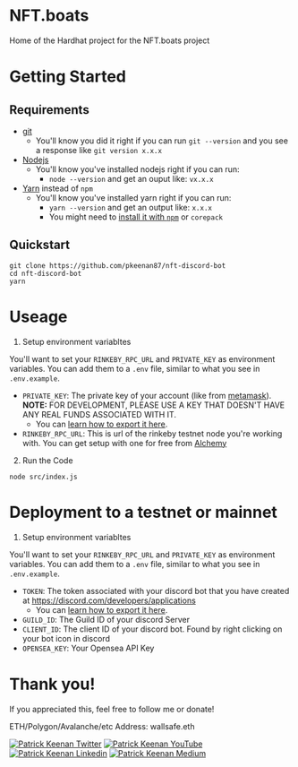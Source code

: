 # NFT.boats

Home of the Hardhat project for the NFT.boats project

# Getting Started

## Requirements

-   [git](https://git-scm.com/book/en/v2/Getting-Started-Installing-Git)
    -   You'll know you did it right if you can run `git --version` and you see a response like `git version x.x.x`
-   [Nodejs](https://nodejs.org/en/)
    -   You'll know you've installed nodejs right if you can run:
        -   `node --version` and get an ouput like: `vx.x.x`
-   [Yarn](https://yarnpkg.com/getting-started/install) instead of `npm`
    -   You'll know you've installed yarn right if you can run:
        -   `yarn --version` and get an output like: `x.x.x`
        -   You might need to [install it with `npm`](https://classic.yarnpkg.com/lang/en/docs/install/) or `corepack`

## Quickstart

```
git clone https://github.com/pkeenan87/nft-discord-bot
cd nft-discord-bot
yarn
```

# Useage

1. Setup environment variabltes

You'll want to set your `RINKEBY_RPC_URL` and `PRIVATE_KEY` as environment variables. You can add them to a `.env` file, similar to what you see in `.env.example`.

-   `PRIVATE_KEY`: The private key of your account (like from [metamask](https://metamask.io/)). **NOTE:** FOR DEVELOPMENT, PLEASE USE A KEY THAT DOESN'T HAVE ANY REAL FUNDS ASSOCIATED WITH IT.
    -   You can [learn how to export it here](https://metamask.zendesk.com/hc/en-us/articles/360015289632-How-to-Export-an-Account-Private-Key).
-   `RINKEBY_RPC_URL`: This is url of the rinkeby testnet node you're working with. You can get setup with one for free from [Alchemy](https://alchemy.com/?a=673c802981)

2. Run the Code

```
node src/index.js
```

# Deployment to a testnet or mainnet

1. Setup environment variabltes

You'll want to set your `RINKEBY_RPC_URL` and `PRIVATE_KEY` as environment variables. You can add them to a `.env` file, similar to what you see in `.env.example`.

-   `TOKEN`: The token associated with your discord bot that you have created at https://discord.com/developers/applications
    -   You can [learn how to export it here](https://metamask.zendesk.com/hc/en-us/articles/360015289632-How-to-Export-an-Account-Private-Key).
-   `GUILD_ID`: The Guild ID of your discord Server
-   `CLIENT_ID`: The client ID of your discord bot. Found by right clicking on your bot icon in discord
-   `OPENSEA_KEY`: Your Opensea API Key

# Thank you!

If you appreciated this, feel free to follow me or donate!

ETH/Polygon/Avalanche/etc Address: wallsafe.eth

[![Patrick Keenan Twitter](https://img.shields.io/badge/Twitter-1DA1F2?style=for-the-badge&logo=twitter&logoColor=white)](https://twitter.com/wallsafe_pat)
[![Patrick Keenan YouTube](https://img.shields.io/badge/YouTube-FF0000?style=for-the-badge&logo=youtube&logoColor=white)](https://www.youtube.com/channel/UC_sJkIZDK2gujnB1IDLBmOw)
[![Patrick Keenan Linkedin](https://img.shields.io/badge/LinkedIn-0077B5?style=for-the-badge&logo=linkedin&logoColor=white)](https://www.linkedin.com/in/patrick-keenan-b4742285)
[![Patrick Keenan Medium](https://img.shields.io/badge/Medium-000000?style=for-the-badge&logo=medium&logoColor=white)](https://medium.com/wallsafe)
